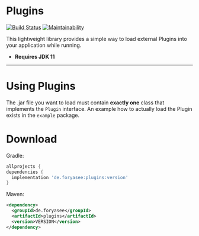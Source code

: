 # Plugins
[![Build Status](https://travis-ci.com/ForYaSee/Plugins.svg?branch=master)](https://travis-ci.com/ForYaSee/Plugins)
[![Maintainability](https://api.codeclimate.com/v1/badges/696e6b68d04bc40e201c/maintainability)](https://codeclimate.com/github/ForYaSee/Plugins/maintainability)

This lightweight library provides a simple way to load external Plugins into your application while running.

+ **Requires JDK 11**

---

# Using Plugins
The .jar file you want to load must contain **exactly one** class that implements the `Plugin` interface.
An example how to actually load the Plugin exists in the `example` package.

# Download

Gradle:
```gradle
allprojects {
dependencies {
  implementation 'de.foryasee:plugins:version'
}
```

Maven:
```xml
<dependency>
  <groupId>de.foryasee</groupId>
  <artifactId>plugins</artifactId>
  <version>VERSION</version>
</dependency>
```
